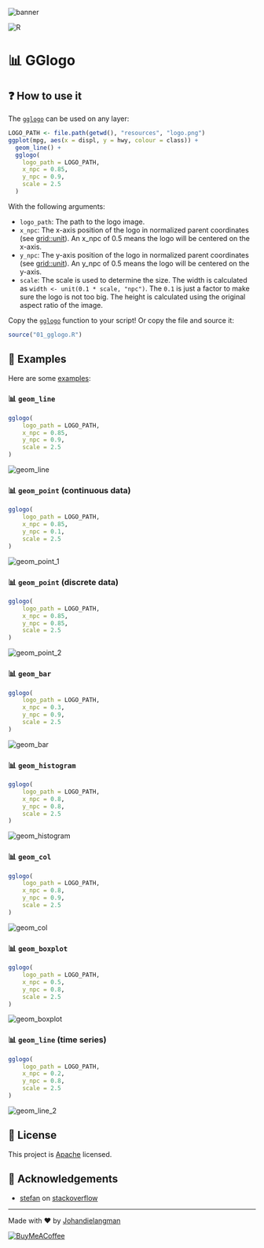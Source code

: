![banner](docs/banner.png)

![R](https://img.shields.io/badge/r-%23276DC3.svg?style=for-the-badge&logo=r&logoColor=white)

# 📊 GGlogo

## ❓ How to use it

The [`gglogo`](/01_gglogo.R) can be used on any layer:

```R
LOGO_PATH <- file.path(getwd(), "resources", "logo.png")
ggplot(mpg, aes(x = displ, y = hwy, colour = class)) +
  geom_line() +
  gglogo(
    logo_path = LOGO_PATH,
    x_npc = 0.85,
    y_npc = 0.9,
    scale = 2.5
  )
```

With the following arguments:
- `logo_path`: The path to the logo image.
- `x_npc`: The x-axis position of the logo in normalized parent coordinates (see [grid::unit](https://stat.ethz.ch/R-manual/R-devel/library/grid/html/unit.html)). An x_npc of 0.5 means the logo will be centered on the x-axis.
- `y_npc`: The y-axis position of the logo in normalized parent coordinates (see [grid::unit](https://stat.ethz.ch/R-manual/R-devel/library/grid/html/unit.html)). An y_npc of 0.5 means the logo will be centered on the y-axis.
- `scale`: The scale is used to determine the size. The width is calculated as `width <- unit(0.1 * scale, "npc")`. The `0.1` is just a factor to make sure the logo is not too big. The height is calculated using the original aspect ratio of the image.

Copy the [`gglogo`](/01_gglogo.R) function to your script! Or copy the file and source it:

```R
source("01_gglogo.R")
```


## 🚀 Examples

Here are some [examples](/99_example.R):

### 📊 `geom_line`

```R
gglogo(
    logo_path = LOGO_PATH,
    x_npc = 0.85,
    y_npc = 0.9,
    scale = 2.5
)
```

![geom_line](/output/line.png)

### 📊 `geom_point` (continuous data)

```R
gglogo(
    logo_path = LOGO_PATH,
    x_npc = 0.85,
    y_npc = 0.1,
    scale = 2.5
)
```

![geom_point_1](/output/scatter_01.png)

### 📊 `geom_point` (discrete data)

```R
gglogo(
    logo_path = LOGO_PATH,
    x_npc = 0.85,
    y_npc = 0.85,
    scale = 2.5
)
```

![geom_point_2](/output/scatter_02.png)

### 📊 `geom_bar`

```R
gglogo(
    logo_path = LOGO_PATH,
    x_npc = 0.3,
    y_npc = 0.9,
    scale = 2.5
)
```

![geom_bar](/output/bar.png)

### 📊 `geom_histogram`

```R
gglogo(
    logo_path = LOGO_PATH,
    x_npc = 0.8,
    y_npc = 0.8,
    scale = 2.5
)
```

![geom_histogram](/output/hist.png)

### 📊 `geom_col`

```R
gglogo(
    logo_path = LOGO_PATH,
    x_npc = 0.8,
    y_npc = 0.9,
    scale = 2.5
)
```

![geom_col](/output/col.png)

### 📊 `geom_boxplot`

```R
gglogo(
    logo_path = LOGO_PATH,
    x_npc = 0.5,
    y_npc = 0.8,
    scale = 2.5
)
```

![geom_boxplot](/output/box.png)

### 📊 `geom_line` (time series)

```R
gglogo(
    logo_path = LOGO_PATH,
    x_npc = 0.2,
    y_npc = 0.8,
    scale = 2.5
)
```

![geom_line_2](/output/time.png)

## 📝 License

This project is [Apache](http://www.apache.org/licenses/LICENSE-2.0) licensed.

## 🙏 Acknowledgements

- [stefan](https://stackoverflow.com/users/12993861/stefan) on [stackoverflow](https://stackoverflow.com/a/69699524/4585384)

---

Made with ❤️ by [Johandielangman](https://github.com/Johandielangman)

[![BuyMeACoffee](https://img.shields.io/badge/Buy_Me_A_Coffee-FFDD00?style=for-the-badge&logo=buy-me-a-coffee&logoColor=black)](https://buymeacoffee.com/johanlangman)